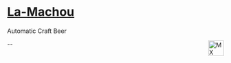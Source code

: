 # [La-Machou](https://maxime-hanicotte.github.io/La-Machou/)
Automatic Craft Beer

<a href="https://maxime.hanicotte.net"><img src="./img/mx-logo.png" width="36" alt="MX" align="right"></a>

--

